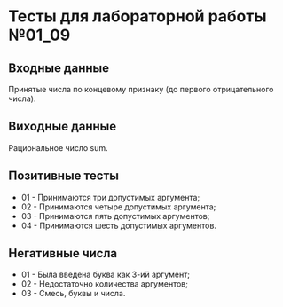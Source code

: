 # Тесты для лабораторной работы №01_09

## Входные данные
Принятые числа по концевому признаку (до первого отрицательного числа).

## Виходные данные
Рациональное число sum.

## Позитивные тесты
- 01 - Принимаются три допустимых аргумента;
- 02 - Принимаются четыре допустимых аргумента;
- 03 - Принимаются пять допустимых аргументов;
- 04 - Принимаются шесть допустимых аргументов.

## Негативные числа
- 01 - Была введена буква как 3-ий аргумент;
- 02 - Недостаточно количества аргументов;
- 03 - Смесь, буквы и числа.